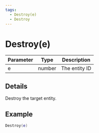 ```yaml
---
tags:
  - Destroy(e)
  - Destroy
---
```


# Destroy(e)

| Parameter | Type   | Description   |
| --------- | ------ | ------------- |
| e         | number | The entity ID |

## Details

Destroy the target entity.

## Example

```lua
Destroy(e)
```
